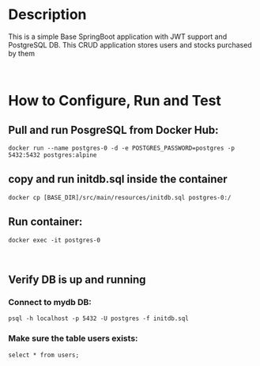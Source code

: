 # Description
This is a simple Base SpringBoot application with JWT support and PostgreSQL DB.
This CRUD application stores users and stocks purchased by them

<br/>

# How to Configure, Run and Test

## Pull and run PosgreSQL from Docker Hub: 
```
docker run --name postgres-0 -d -e POSTGRES_PASSWORD=postgres -p 5432:5432 postgres:alpine
```

## copy and run initdb.sql inside the container
```
docker cp [BASE_DIR]/src/main/resources/initdb.sql postgres-0:/
```

## Run container:
```
docker exec -it postgres-0
```
<br/>

## Verify DB is up and running
### Connect to mydb DB:
```
psql -h localhost -p 5432 -U postgres -f initdb.sql 
```

### Make sure the table users exists:
```
select * from users;
```
